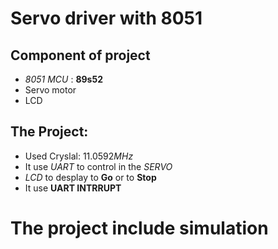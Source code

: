 # Servo driver with 8051 

## Component of project 
- *8051 MCU* : **89s52**
- Servo motor 
- LCD 

## The Project: 
- Used Cryslal: $11.0592MHz$ 
- It use $UART$ to control in the $SERVO$
- $LCD$ to desplay to **Go** or to **Stop**
- It use **UART INTRRUPT**
# The project include simulation 